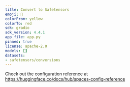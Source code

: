 ```yaml
---
title: Convert to Safetensors
emoji: 🐶
colorFrom: yellow
colorTo: red
sdk: gradio
sdk_version: 4.4.1
app_file: app.py
pinned: true
license: apache-2.0
models: []
datasets:
- safetensors/conversions
---
```


Check out the configuration reference at https://huggingface.co/docs/hub/spaces-config-reference
